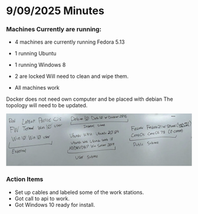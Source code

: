 # 9/09/2025 Minutes 

### Machines Currently are running: 
- 4 machines are currently running Fedora 5.13
- 1 running Ubuntu
- 1 running Windows 8 
- 2 are locked
    Will need to clean and wipe them. 

- All machines work



Docker does not need own computer and be placed with debian
The topology will need to be updated. 



![alt text](image.png)


### Action Items
- Set up cables and labeled some of the work stations. 
- Got call to api to work.
- Got Windows 10 ready for install.


